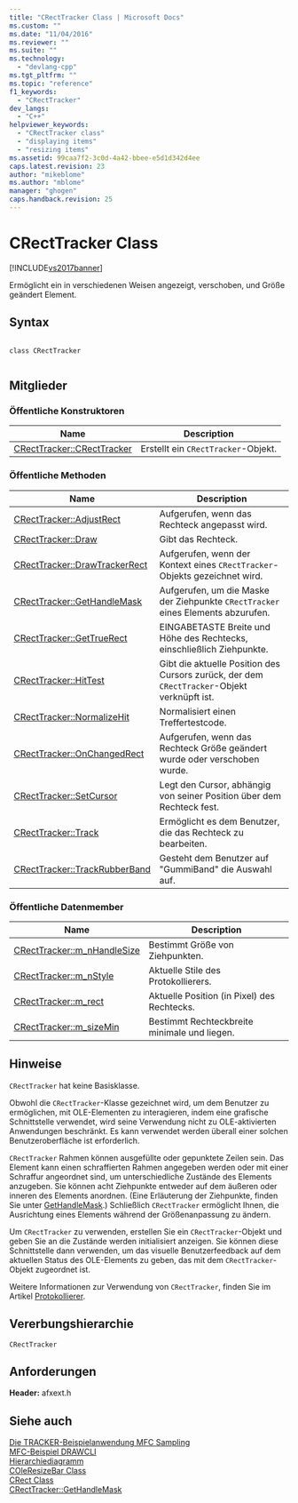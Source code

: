 ```yaml
---
title: "CRectTracker Class | Microsoft Docs"
ms.custom: ""
ms.date: "11/04/2016"
ms.reviewer: ""
ms.suite: ""
ms.technology: 
  - "devlang-cpp"
ms.tgt_pltfrm: ""
ms.topic: "reference"
f1_keywords: 
  - "CRectTracker"
dev_langs: 
  - "C++"
helpviewer_keywords: 
  - "CRectTracker class"
  - "displaying items"
  - "resizing items"
ms.assetid: 99caa7f2-3c0d-4a42-bbee-e5d1d342d4ee
caps.latest.revision: 23
author: "mikeblome"
ms.author: "mblome"
manager: "ghogen"
caps.handback.revision: 25
---
```

# CRectTracker Class
[!INCLUDE[vs2017banner](../../assembler/inline/includes/vs2017banner.md)]

Ermöglicht ein in verschiedenen Weisen angezeigt, verschoben, und Größe geändert Element.  
  
## Syntax  
  
```  
  
class CRectTracker  
  
```  
  
## Mitglieder  
  
### Öffentliche Konstruktoren  
  
|Name|Description|  
|----------|-----------------|  
|[CRectTracker::CRectTracker](../Topic/CRectTracker::CRectTracker.md)|Erstellt ein `CRectTracker`\-Objekt.|  
  
### Öffentliche Methoden  
  
|Name|Description|  
|----------|-----------------|  
|[CRectTracker::AdjustRect](../Topic/CRectTracker::AdjustRect.md)|Aufgerufen, wenn das Rechteck angepasst wird.|  
|[CRectTracker::Draw](../Topic/CRectTracker::Draw.md)|Gibt das Rechteck.|  
|[CRectTracker::DrawTrackerRect](../Topic/CRectTracker::DrawTrackerRect.md)|Aufgerufen, wenn der Kontext eines `CRectTracker`\-Objekts gezeichnet wird.|  
|[CRectTracker::GetHandleMask](../Topic/CRectTracker::GetHandleMask.md)|Aufgerufen, um die Maske der Ziehpunkte `CRectTracker` eines Elements abzurufen.|  
|[CRectTracker::GetTrueRect](../Topic/CRectTracker::GetTrueRect.md)|EINGABETASTE Breite und Höhe des Rechtecks, einschließlich Ziehpunkte.|  
|[CRectTracker::HitTest](../Topic/CRectTracker::HitTest.md)|Gibt die aktuelle Position des Cursors zurück, der dem `CRectTracker`\-Objekt verknüpft ist.|  
|[CRectTracker::NormalizeHit](../Topic/CRectTracker::NormalizeHit.md)|Normalisiert einen Treffertestcode.|  
|[CRectTracker::OnChangedRect](../Topic/CRectTracker::OnChangedRect.md)|Aufgerufen, wenn das Rechteck Größe geändert wurde oder verschoben wurde.|  
|[CRectTracker::SetCursor](../Topic/CRectTracker::SetCursor.md)|Legt den Cursor, abhängig von seiner Position über dem Rechteck fest.|  
|[CRectTracker::Track](../Topic/CRectTracker::Track.md)|Ermöglicht es dem Benutzer, die das Rechteck zu bearbeiten.|  
|[CRectTracker::TrackRubberBand](../Topic/CRectTracker::TrackRubberBand.md)|Gesteht dem Benutzer auf "GummiBand" die Auswahl auf.|  
  
### Öffentliche Datenmember  
  
|Name|Description|  
|----------|-----------------|  
|[CRectTracker::m\_nHandleSize](../Topic/CRectTracker::m_nHandleSize.md)|Bestimmt Größe von Ziehpunkten.|  
|[CRectTracker::m\_nStyle](../Topic/CRectTracker::m_nStyle.md)|Aktuelle Stile des Protokollierers.|  
|[CRectTracker::m\_rect](../Topic/CRectTracker::m_rect.md)|Aktuelle Position \(in Pixel\) des Rechtecks.|  
|[CRectTracker::m\_sizeMin](../Topic/CRectTracker::m_sizeMin.md)|Bestimmt Rechteckbreite minimale und liegen.|  
  
## Hinweise  
 `CRectTracker` hat keine Basisklasse.  
  
 Obwohl die `CRectTracker`\-Klasse gezeichnet wird, um dem Benutzer zu ermöglichen, mit OLE\-Elementen zu interagieren, indem eine grafische Schnittstelle verwendet, wird seine Verwendung nicht zu OLE\-aktivierten Anwendungen beschränkt.  Es kann verwendet werden überall einer solchen Benutzeroberfläche ist erforderlich.  
  
 `CRectTracker` Rahmen können ausgefüllte oder gepunktete Zeilen sein.  Das Element kann einen schraffierten Rahmen angegeben werden oder mit einer Schraffur angeordnet sind, um unterschiedliche Zustände des Elements anzugeben.  Sie können acht Ziehpunkte entweder auf dem äußeren oder inneren des Elements anordnen.  \(Eine Erläuterung der Ziehpunkte, finden Sie unter [GetHandleMask](../Topic/CRectTracker::GetHandleMask.md).\) Schließlich `CRectTracker` ermöglicht Ihnen, die Ausrichtung eines Elements während der Größenanpassung zu ändern.  
  
 Um `CRectTracker` zu verwenden, erstellen Sie ein `CRectTracker`\-Objekt und geben Sie an die Zustände werden initialisiert anzeigen.  Sie können diese Schnittstelle dann verwenden, um das visuelle Benutzerfeedback auf dem aktuellen Status des OLE\-Elements zu geben, das mit dem `CRectTracker`\-Objekt zugeordnet ist.  
  
 Weitere Informationen zur Verwendung von `CRectTracker`, finden Sie im Artikel [Protokollierer](../../mfc/trackers.md).  
  
## Vererbungshierarchie  
 `CRectTracker`  
  
## Anforderungen  
 **Header:**  afxext.h  
  
## Siehe auch  
 [Die TRACKER\-Beispielanwendung MFC Sampling](../../top/visual-cpp-samples.md)   
 [MFC\-Beispiel DRAWCLI](../../top/visual-cpp-samples.md)   
 [Hierarchiediagramm](../../mfc/hierarchy-chart.md)   
 [COleResizeBar Class](../../mfc/reference/coleresizebar-class.md)   
 [CRect Class](../../atl-mfc-shared/reference/crect-class.md)   
 [CRectTracker::GetHandleMask](../Topic/CRectTracker::GetHandleMask.md)